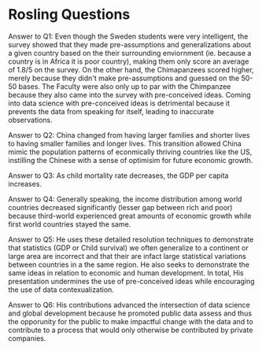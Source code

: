 # Rosling Questions
Answer to Q1: Even though the Sweden students were very intelligent, the survey showed that they made pre-assumptions and generalizations about a given country based on the their surrounding enviornment (ie. because a country is in Africa it is poor country), making them only score an average of 1.8/5 on the survey. On the other hand, the  Chimapanzees  scored  higher, merely because they didn't make pre-assumptions and guessed on the 50-50 bases. The Faculty were also only up to par with the Chimpanzee because they also came into the survey with pre-conceived ideas. Coming into data science with pre-conceived ideas is detrimental because it prevents the data from speaking for itself, leading to inaccurate observations. 


Answer to Q2: China changed from having larger families and shorter lives to having smaller families and longer lives. This transition allowed China mimic the population patterns of  econmically thriving  countries like the US, instilling the Chinese with a sense of optimisim for future economic growth.


Answer to Q3: As child mortality rate decreases, the GDP per capita increases. 


Answer to Q4: Generally speaking, the income distribution among world countries decreased significantly (lesser gap between rich and poor) because third-world experienced great amounts of economic growth while first world countries stayed the same. 


Answer to Q5: He uses these detailed resolution techniques to demonstrate that statistics (GDP or Child survival) we often generalize to a continent or large area are incorrect and that their are infact large statistical variations between countries in a the same region. He also seeks to demonstrate the same ideas in relation to economic and human development. In total, His presentation undermines the use of pre-conceived ideas while encouraging the use of data contexualization. 


Answer to Q6: His contributions advanced the intersection of data science and global development because he promoted public data assess and thus the opporunity for the public to make impactful change with the data and to contribute to a process that would only otherwise be contributed by private companies. 
